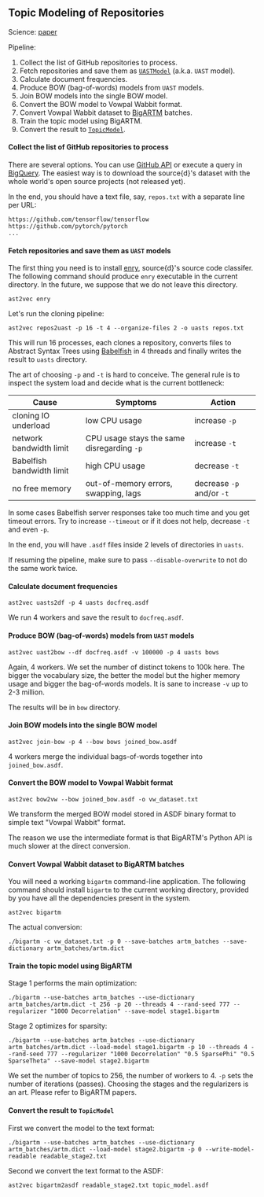 Topic Modeling of Repositories
------------------------------

Science: [paper](https://arxiv.org/abs/1704.00135)

Pipeline:

1. Collect the list of GitHub repositories to process.
2. Fetch repositories and save them as [`UASTModel`](ast2vec/uast.py) (a.k.a. `UAST` model).
3. Calculate document frequencies.
4. Produce BOW (bag-of-words) models from `UAST` models.
5. Join BOW models into the single BOW model.
6. Convert the BOW model to Vowpal Wabbit format.
7. Convert Vowpal Wabbit dataset to [BigARTM](https://github.com/bigartm/bigartm) batches.
8. Train the topic model using BigARTM.
9. Convert the result to [`TopicModel`](ast2vec/topic_model.py).

#### Collect the list of GitHub repositories to process

There are several options. You can use [GitHub API](https://developer.github.com/v3/)
or execute a query in
[BigQuery](https://cloud.google.com/bigquery/public-data/github). The easiest way is to download
the source{d}'s dataset with the whole world's open source projects (not released yet).

In the end, you should have a text file, say, `repos.txt` with a separate line per URL:

```
https://github.com/tensorflow/tensorflow
https://github.com/pytorch/pytorch
...
```

#### Fetch repositories and save them as `UAST` models

The first thing you need is to install [enry](https://github.com/src-d/enry),
source{d}'s source code classifer. The following command should produce `enry` executable
in the current directory. In the future, we suppose that we do not leave this directory.

```
ast2vec enry
```

Let's run the cloning pipeline:

```
ast2vec repos2uast -p 16 -t 4 --organize-files 2 -o uasts repos.txt
```

This will run 16 processes, each clones a repository, converts files to
Abstract Syntax Trees using [Babelfish](https://doc.bblf.sh/) in 4 threads and finally
writes the result to `uasts` directory.

The art of choosing `-p` and `-t` is hard to conceive. The general rule is to inspect the system
load and decide what is the current bottleneck:


| Cause                     | Symptoms                                   | Action                    |
|---------------------------|--------------------------------------------|---------------------------|
| cloning IO underload      | low CPU usage                              | increase `-p`             |
| network bandwidth limit   | CPU usage stays the same disregarding `-p` | increase `-t`             |
| Babelfish bandwidth limit | high CPU usage                             | decrease `-t`             |
| no free memory            | out-of-memory errors, swapping, lags       | decrease `-p` and/or `-t` |

In some cases Babelfish server responses take too much time and you get timeout errors.
Try to increase `--timeout` or if it does not help, decrease `-t` and even `-p`.

In the end, you will have `.asdf` files inside 2 levels of directories in `uasts`.

If resuming the pipeline, make sure to pass `--disable-overwrite` to not do the same work twice.

#### Calculate document frequencies

```
ast2vec uasts2df -p 4 uasts docfreq.asdf
```

We run 4 workers and save the result to `docfreq.asdf`.

#### Produce BOW (bag-of-words) models from `UAST` models

```
ast2vec uast2bow --df docfreq.asdf -v 100000 -p 4 uasts bows
```

Again, 4 workers. We set the number of distinct tokens to 100k here. The bigger the vocabulary size,
the better the model but the higher memory usage and bigger the bag-of-words models. It is sane to
increase `-v` up to 2-3 million.

The results will be in `bow` directory.

#### Join BOW models into the single BOW model

```
ast2vec join-bow -p 4 --bow bows joined_bow.asdf
```

4 workers merge the individual bags-of-words together into `joined_bow.asdf`.

#### Convert the BOW model to Vowpal Wabbit format

```
ast2vec bow2vw --bow joined_bow.asdf -o vw_dataset.txt
```

We transform the merged BOW model stored in ASDF binary format to simple text "Vowpal Wabbit" format.

The reason we use the intermediate format is that BigARTM's Python API is much slower at the direct
conversion.

#### Convert Vowpal Wabbit dataset to BigARTM batches

You will need a working `bigartm` command-line application. The following command should install
`bigartm` to the current working directory, provided by you have all the dependencies present in the
system.

```
ast2vec bigartm
```

The actual conversion:

```
./bigartm -c vw_dataset.txt -p 0 --save-batches artm_batches --save-dictionary artm_batches/artm.dict
```

#### Train the topic model using BigARTM

Stage 1 performs the main optimization:

```
./bigartm --use-batches artm_batches --use-dictionary artm_batches/artm.dict -t 256 -p 20 --threads 4 --rand-seed 777 --regularizer "1000 Decorrelation" --save-model stage1.bigartm

```

Stage 2 optimizes for sparsity:

```
./bigartm --use-batches artm_batches --use-dictionary artm_batches/artm.dict --load-model stage1.bigartm -p 10 --threads 4 --rand-seed 777 --regularizer "1000 Decorrelation" "0.5 SparsePhi" "0.5 SparseTheta" --save-model stage2.bigartm
```

We set the number of topics to 256, the number of workers to 4. `-p` sets the number of iterations (passes).
Choosing the stages and the regularizers is an art. Please refer to BigARTM papers.

#### Convert the result to `TopicModel`

First we convert the model to the text format:

```
./bigartm --use-batches artm_batches --use-dictionary artm_batches/artm.dict --load-model stage2.bigartm -p 0 --write-model-readable readable_stage2.txt
```

Second we convert the text format to the ASDF:

```
ast2vec bigartm2asdf readable_stage2.txt topic_model.asdf
```